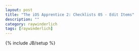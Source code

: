 ```yaml
---
layout: post
title: "The iOS Apprentice 2: Checklists 05 - Edit Items"
description: ""
category: raywinderlich
tags: [raywinderlich]
---
```

{% include JB/setup %}

